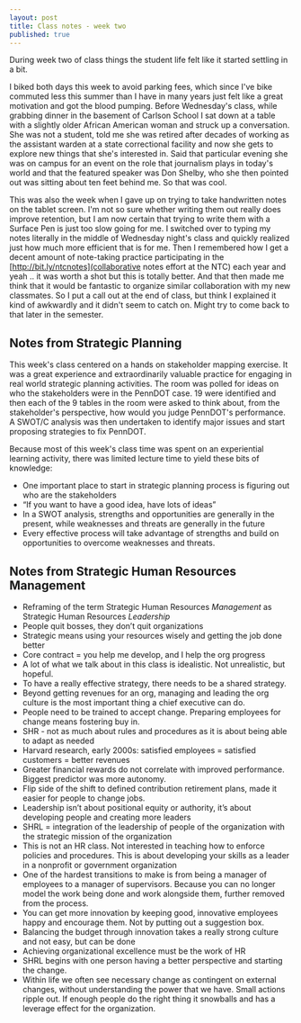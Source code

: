```yaml
---
layout: post
title: Class notes - week two
published: true
---
```


During week two of class things the student life felt like it started settling in a bit.

I biked both days this week to avoid parking fees, which since I've bike commuted less this summer than I have in many years just felt like a great motivation and got the blood pumping. Before Wednesday's class, while grabbing dinner in the basement of Carlson School I sat down at a table with a slightly older African American woman and struck up a conversation. She was not a student, told me she was retired after decades of working as the assistant warden at a state correctional facility and now she gets to explore new things that she's interested in. Said that particular evening she was on campus for an event on the role that journalism plays in today's world and that the featured speaker was Don Shelby, who she then pointed out was sitting about ten feet behind me. So that was cool.

This was also the week when I gave up on trying to take handwritten notes on the tablet screen. I'm not so sure whether writing them out really does improve retention, but I am now certain that trying to write them with a Surface Pen is just too slow going for me. I switched over to typing my notes literally in the middle of Wednesday night's class and quickly realized just how much more efficient that is for me. Then I remembered how I get a decent amount of note-taking practice participating in the [http://bit.ly/ntcnotes](collaborative notes effort at the NTC) each year and yeah .. it was worth a shot but this is totally better. And that then made me think that it would be fantastic to organize similar collaboration with my new classmates. So I put a call out at the end of class, but think I explained it kind of awkwardly and it didn't seem to catch on. Might try to come back to that later in the semester.

## Notes from Strategic Planning

This week's class centered on a hands on stakeholder mapping exercise. It was a great experience and extraordinarily valuable practice for engaging in real world strategic planning activities. The room was polled for ideas on who the stakeholders were in the PennDOT case. 19 were identified and then each of the 9 tables in the room were asked to think about, from the stakeholder's perspective, how would you judge PennDOT's performance. A SWOT/C analysis was then undertaken to identify major issues and start proposing strategies to fix PennDOT.

Because most of this week's class time was spent on an experiential learning activity, there was limited lecture time to yield these bits of knowledge:

* One important place to start in strategic planning process is figuring out who are the stakeholders
* “If you want to have a good idea, have lots of ideas”
* In a SWOT analysis, strengths and opportunities are generally in the present, while weaknesses and threats are generally in the future
* Every effective process will take advantage of strengths and build on opportunities to overcome weaknesses and threats.

## Notes from Strategic Human Resources Management

* Reframing of the term Strategic Human Resources _Management_ as Strategic Human Resources _Leadership_
* People quit bosses, they don’t quit organizations
* Strategic means using your resources wisely and getting the job done better
* Core contract = you help me develop, and I help the org progress
* A lot of what we talk about in this class is idealistic. Not unrealistic, but hopeful.
* To have a really effective strategy, there needs to be a shared strategy.
* Beyond getting revenues for an org, managing and leading the org culture is the most important thing a chief executive can do.
* People need to be trained to accept change. Preparing employees for change means fostering buy in.
* SHR - not as much about rules and procedures as it is about being able to adapt as needed
* Harvard research, early 2000s: satisfied employees = satisfied customers = better revenues
* Greater financial rewards do not correlate with improved performance. Biggest predictor was more autonomy.
* Flip side of the shift to defined contribution retirement plans, made it easier for people to change jobs.
* Leadership isn’t about positional equity or authority, it’s about developing people and creating more leaders
* SHRL = integration of the leadership of people of the organization with the strategic mission of the organization
* This is not an HR class. Not interested in teaching how to enforce policies and procedures. This is about developing your skills as a leader in a nonprofit or government organization
* One of the hardest transitions to make is from being a manager of employees to a manager of supervisors. Because you can no longer model the work being done and work alongside them, further removed from the process.
* You can get more innovation by keeping good, innovative employees happy and encourage them. Not by putting out a suggestion box.
* Balancing the budget through innovation takes a really strong culture and not easy, but can be done
* Achieving organizational excellence must be the work of HR
* SHRL begins with one person having a better perspective and starting the change.
* Within life we often see necessary change as contingent on external changes, without understanding the power that we have. Small actions ripple out. If enough people do the right thing it snowballs and has a leverage effect for the organization.
